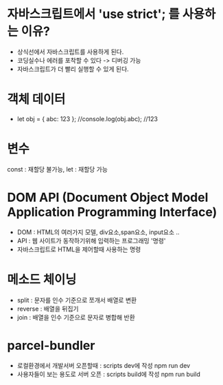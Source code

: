 # 자바스크립트에서 'use strict'; 를 사용하는 이유?
- 상식선에서 자바스크립트를 사용하게 된다.
- 코딩실수나 에러를 포착할 수 있다 -> 디버깅 가능
- 자바스크립트가 더 빨리 실행할 수 있게 된다.

# 객체 데이터
- let obj = { abc: 123 }; //console.log(obj.abc); //123

# 변수
 const : 재할당 불가능, let : 재할당 가능

# DOM API (Document Object Model Application Programming Interface)
- DOM : HTML의 여러가지 모델, div요소,span요소, input요소 ..
- API : 웹 사이트가 동작하기위해 입력하는 프로그래밍 '명령'
- 자바스크립트로 HTML을 제어할때 사용하는 명령

# 메소드 체이닝
- split : 문자를 인수 기준으로 쪼개서 배열로 변환
- reverse : 배열을 뒤집기
- join : 배열을 인수 기준으로 문자로 병합해 반환

# parcel-bundler
- 로컬환경에서 개발서버 오픈할때 : scripts dev에 작성 npm run dev
- 사용자들이 보는 용도로 서버 오픈 : scripts build에 작성 npm run build